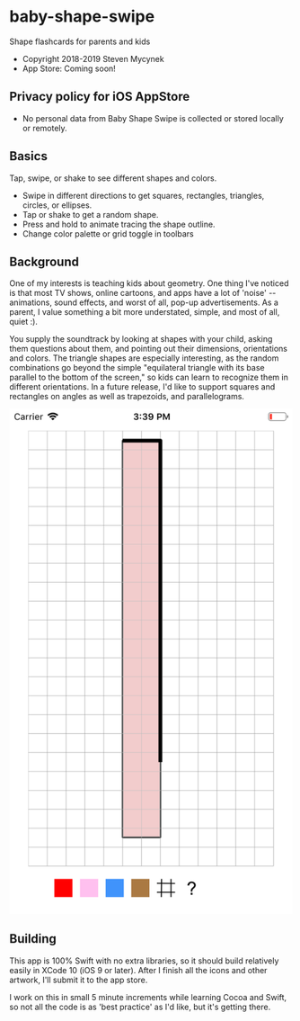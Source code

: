 # baby-shape-swipe

Shape flashcards for parents and kids

* Copyright 2018-2019 Steven Mycynek
* App Store: Coming soon!

## Privacy policy for iOS AppStore
* No personal data from Baby Shape Swipe is collected or stored locally or remotely.

## Basics

Tap, swipe, or shake to see different shapes and colors.

* Swipe in different directions to get squares, rectangles, triangles, circles, or ellipses.
* Tap or shake to get a random shape.
* Press and hold to animate tracing the shape outline.
* Change color palette or grid toggle in toolbars

## Background

One of my interests is teaching kids about geometry.  One thing I've noticed is that most TV shows, online cartoons, and apps
have a lot of 'noise' -- animations, sound effects, and worst of all, pop-up advertisements.  As a parent, I value something a bit more understated, simple, and most of all, quiet :).  

You supply the soundtrack by looking at shapes with your child, asking them questions about them, and pointing out their dimensions, orientations and colors.  The triangle shapes are especially interesting, as the random combinations go beyond the simple "equilateral triangle with its base parallel to the bottom of the screen," so kids can learn to recognize them in different orientations. In a future release, I'd like to support squares and rectangles on angles as well as trapezoids, and parallelograms.

![Screen Shot](./screen_shot.png)

## Building

This app is 100% Swift with no extra libraries, so it should build relatively easily in XCode 10 (iOS 9 or later).  After I finish all the icons and other artwork, I'll submit it to the app store.

I work on this in small 5 minute increments while learning Cocoa and Swift, so not all the code is as 'best practice' as I'd like, but it's getting there.
